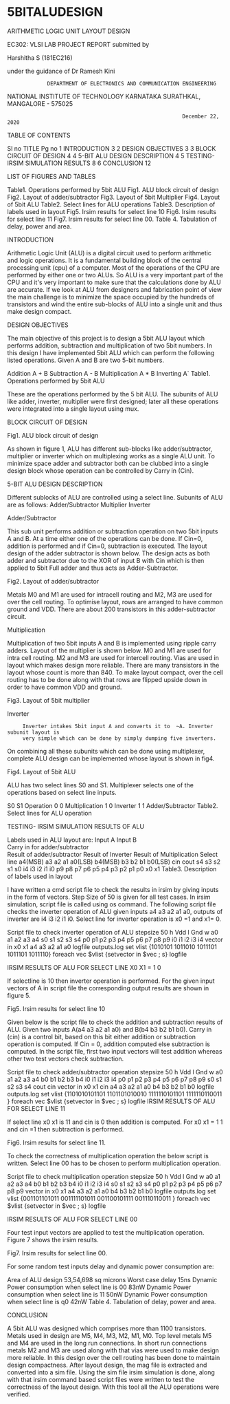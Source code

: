 # 5BITALUDESIGN
ARITHMETIC LOGIC UNIT LAYOUT DESIGN

EC302: VLSI LAB PROJECT REPORT
submitted by

Harshitha S (181EC216)
 
under the guidance of
                                            Dr Ramesh Kini

                 DEPARTMENT OF ELECTRONICS AND COMMUNICATION ENGINEERING
NATIONAL INSTITUTE OF TECHNOLOGY KARNATAKA
SURATHKAL, MANGALORE - 575025

         
                                                             December 22, 2020


TABLE OF CONTENTS

Sl no
TITLE
Pg no
1
INTRODUCTION
3
2
DESIGN OBJECTIVES
3
3
BLOCK CIRCUIT OF DESIGN
4
4
5-BIT ALU DESIGN DESCRIPTION
4
5
TESTING- IRSIM SIMULATION RESULTS
8
6
CONCLUSION
12


LIST OF FIGURES AND TABLES

Table1. Operations performed by 5bit ALU
Fig1. ALU block circuit of design
Fig2. Layout of adder/subtractor
Fig3. Layout of 5bit Multiplier
Fig4. Layout of 5bit ALU
Table2. Select lines for ALU operations
Table3. Description of labels used in layout
Fig5. Irsim results for select line 10
Fig6. Irsim results for select line 11
Fig7. Irsim results for select line 00.
Table 4. Tabulation of delay, power and area.
 

INTRODUCTION

Arithmetic Logic Unit (ALU) is a digital circuit used to perform arithmetic  and logic operations. It is a fundamental building block of the central processing unit (cpu) of a computer. Most of the operations of the CPU are performed by either one or two ALUs. So ALU is a very important part of the CPU and it's very important to make sure that the calculations done by ALU are accurate. If we look at ALU from designers and fabrication point of view the main challenge is to minimize the space occupied by the hundreds of transistors and wind the entire sub-blocks of ALU into a single unit and thus make design compact.


DESIGN OBJECTIVES

The main objective of this project is to design a 5bit ALU layout which performs addition, subtraction and multiplication of two 5bit numbers. In this design I have implemented 5bit ALU which can perform the following listed operations. Given A and B are two 5-bit numbers.

Addition
A + B
Subtraction
A - B
Multiplication
A * B
Inverting
A`
                        Table1. Operations performed by 5bit ALU

These are the operations performed by the 5 bit ALU. The subunits of ALU like adder, inverter, multiplier were first designed; later all these operations were integrated into a single layout using mux.




BLOCK CIRCUIT OF DESIGN


Fig1. ALU block circuit of design

As shown in figure 1, ALU has different sub-blocks like adder/subtractor, multiplier or inverter which on multiplexing works as a single ALU unit. To minimize space adder and subtractor both can be clubbed into a single design block whose operation can be controlled by Carry in (Cin).


5-BIT ALU DESIGN DESCRIPTION

Different sublocks of ALU are controlled using a select line. Subunits of ALU are as follows:
Adder/Subtractor
Multiplier
Inverter






Adder/Subtractor

This sub unit performs addition or subtraction operation on two 5bit inputs A and B. At a time either one of the operations can be done. If Cin=0, addition is performed and if Cin=0, subtraction is executed. The layout design of the adder subtractor is shown below. The design acts as both adder and subtractor due to the XOR of input B with Cin which is then applied to 5bit Full adder and thus acts as Adder-Subtractor.

            
Fig2. Layout of adder/subtractor
           
Metals M0 and M1 are used for intracell routing and M2, M3 are used   for over the cell routing. To optimise layout, rows are arranged to have common ground and VDD. There are about 200 transistors in this adder-subtractor circuit.





Multiplication

Multiplication of two 5bit inputs A and B is implemented using ripple carry adders. Layout of the multiplier is shown below. M0 and M1 are used for intra cell routing. M2 and M3 are used for intercell routing. Vias are used in layout which makes design more reliable. There are many transistors in the layout whose count is more than 840. To make layout compact, over the cell routing has to be done along with that rows are flipped upside down in order to have common VDD and ground.

 

Fig3. Layout of 5bit multiplier

Inverter

         Inverter intakes 5bit input A and converts it to  ~A. Inverter subunit layout is       
         very simple which can be done by simply dumping five inverters.

On combining all these subunits which can be done using multiplexer, complete ALU design can be implemented whose layout is shown in fig4.


Fig4. Layout of 5bit ALU

ALU has two select lines S0 and S1. Multiplexer selects one of the operations based on select line inputs.


S0 S1
   Operation
0 0
Multiplication
1 0
Inverter
1 1
Adder/Subtractor
Table2. Select lines for ALU operation









TESTING- IRSIM SIMULATION RESULTS OF ALU

Labels used in ALU layout are:
Input A 
Input B  
Carry in for adder/subtractor  
Result of adder/subtractor 
Result of Inverter 
Result of Multiplication
Select line
a4(MSB) a3 a2 a1 a0(LSB)
b4(MSB) b3 b2 b1 b0(LSB)
cin
cout s4 s3 s2 s1 s0
i4 i3 i2 i1 i0
p9 p8 p7 p6 p5 p4 p3 p2 p1 p0
x0 x1
Table3. Description of labels used in layout

I have written a cmd script file to check the results in irsim by giving inputs in the form of vectors. Step Size of 50 is given for all test cases. In irsim simulation, script file is called using os command. The following script file checks the inverter operation of ALU given inputs a4 a3 a2 a1 a0, outputs of inverter are i4 i3 i2 i1 i0. Select line for inverter operation is x0 =1 and x1= 0.

Script file to check inverter operation of ALU
stepsize 50
h Vdd
l Gnd
w a0 a1 a2 a3 a4 s0 s1 s2 s3 s4 p0 p1 p2 p3 p4 p5 p6 p7 p8 p9 i0 i1 i2 i3 i4
vector in x0 x1 a4 a3 a2 a1 a0
logfile outputs.log
set vlist {1010101 1011010 1011101 1011101 1011110}
foreach vec $vlist {setvector in $vec ; s}
logfile






IRSIM RESULTS OF ALU FOR SELECT LINE X0 X1 = 1 0

If selectline is 10 then inverter operation is performed. For the given input vectors of A in script file the corresponding output results are shown in figure 5.

Fig5. Irsim results for select line 10

Given below is the script file to check the addition and subtraction results of ALU. Given two inputs A(a4 a3 a2 a1 a0) and B(b4 b3 b2 b1 b0). Carry in (cin) is a control bit, based on this bit either addition or subtraction operation is computed. If Cin = 0, addition computed else subtraction is computed. In the script file, first two input  vectors will test addition whereas other two test vectors check subtraction. 

Script file to check adder/subtractor operation
stepsize 50
h Vdd
l Gnd
w a0 a1 a2 a3 a4 b0 b1 b2 b3 b4 i0 i1 i2 i3 i4 p0 p1 p2 p3 p4 p5 p6 p7 p8 p9 s0 s1 s2 s3 s4 cout cin
vector in x0 x1 cin a4 a3 a2 a1 a0 b4 b3 b2 b1 b0
logfile outputs.log
set vlist {1101010101101 1101101010010 1111110101101 1111110110011 }
foreach vec $vlist {setvector in $vec ; s}
logfile
IRSIM RESULTS OF ALU FOR SELECT LINE 11

If select line x0 x1 is 11 and cin is 0 then addition is computed. For x0 x1 = 1 1 and cin =1 then subtraction is performed. 


Fig6. Irsim results for select line 11.

To check the correctness of multiplication operation the below script is written. Select line 00 has to be chosen to perform multiplication operation.

Script file to check multiplication operation
stepsize 50
h Vdd
l Gnd
w a0 a1 a2 a3 a4 b0 b1 b2 b3 b4 i0 i1 i2 i3 i4 s0 s1 s2 s3 s4 p0 p1 p2 p3 p4 p5 p6 p7 p8 p9
vector in x0 x1 a4 a3 a2 a1 a0 b4 b3 b2 b1 b0
logfile outputs.log
set vlist {001101101011 001111101011 001100101111 001110110011 }
foreach vec $vlist {setvector in $vec ; s}
logfile

IRSIM RESULTS OF ALU FOR SELECT LINE 00

Four test input vectors are applied to test the multiplication operation. Figure 7 shows the irsim results.


Fig7. Irsim results for select line 00.

For some random test inputs delay and dynamic power consumption are:

Area of ALU design
53,54,698 sq microns
Worst case delay
15ns
Dynamic Power consumption when select line is 00
83nW
Dynamic Power consumption when select line is 11
50nW
Dynamic Power consumption when select line is q0
42nW
Table 4. Tabulation of delay, power and area.

CONCLUSION

A 5bit ALU was designed which comprises more than 1100 transistors. Metals used in design are M5, M4, M3, M2, M1, M0. Top level metals M5 and M4 are used in the long run connections. In short run connections metals M2 and M3 are used along with that vias were used to make design more reliable. In this design over the cell routing has been done to maintain design compactness. After layout design, the mag file is extracted and converted into a sim file. Using the sim file irsim simulation is done, along with that irsim command based script files were written to test the correctness of the layout design. With this tool all the ALU operations were verified.




